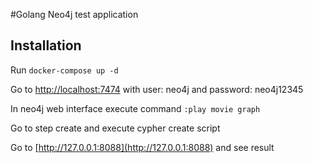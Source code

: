 #Golang Neo4j test application

## Installation
Run ```docker-compose up -d```

Go to [http://localhost:7474](http://localhost:7474)
with user: neo4j and password: neo4j12345
 
In neo4j web interface execute command ```:play movie graph```

Go to step create and execute cypher create script

Go to [http://127.0.0.1:8088](http://127.0.0.1:8088) and see result